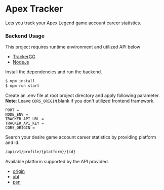 # Apex Tracker
Lets you track your Apex Legend game account career statistics. 
### Backend Usage

This project requires runtime environment and utilized API below
  - [TrackerGG](https://fixer.io/)
  - [NodeJs](https://nodejs.org/en/)
  
Install the dependencies and run the backend.
```sh
$ npm install
$ npm run start
```

Create an .env file at root project directory and apply following parameter.\
**Note**: Leave ```CORS_ORIGIN``` blank if you don't utilized frontend framework.
```
PORT = 
NODE_ENV = 
TRACKER_API_URL = 
TRACKER_API_KEY = 
CORS_ORIGIN = 
```

Search your desire game account career statistics by providing platform and id.
```sh
/api/v1/profile/{platform}/{id}
```

Available platform supported by the API provided.
  - [origin](https://origin.com/)
  - [xbl](https://nodejs.org/en/)
  - [psn](https://playstation.com/)